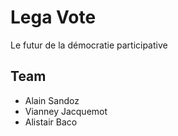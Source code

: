 # Lega Vote
Le futur de la démocratie participative

## Team
- Alain Sandoz
- Vianney Jacquemot
- Alistair Baco
